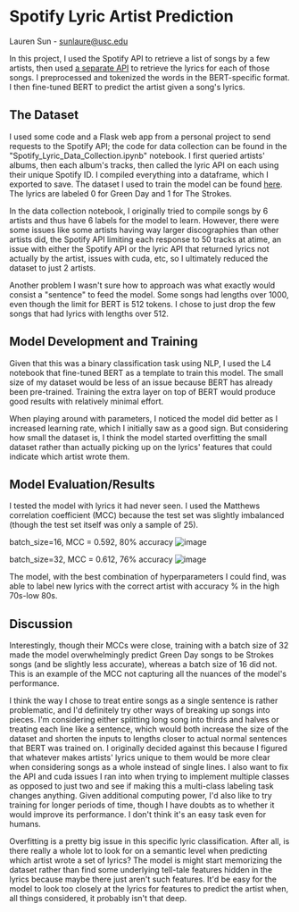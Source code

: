 # Spotify Lyric Artist Prediction

Lauren Sun - sunlaure@usc.edu

In this project, I used the Spotify API to retrieve a list of songs by a few artists, then used [a separate API](https://github.com/akashrchandran/spotify-lyrics-api) to retrieve the lyrics for each of those songs. I preprocessed and tokenized the words in the BERT-specific format. I then fine-tuned BERT to predict the artist given a song's lyrics.

## The Dataset

I used some code and a Flask web app from a personal project to send requests to the Spotify API; the code for data collection can be found in the "Spotify_Lyric_Data_Collection.ipynb" notebook. I first queried artists' albums, then each album's tracks, then called the lyric API on each using their unique Spotify ID. I compiled everything into a dataframe, which I exported to save. The dataset I used to train the model can be found [here](https://docs.google.com/spreadsheets/d/1NEJ3cnmpfPXntzquzYCNg2UfuDqRrvpDToN7icopaHY/edit?usp=sharing). The lyrics are labeled 0 for Green Day and 1 for The Strokes.

In the data collection notebook, I originally tried to compile songs by 6 artists and thus have 6 labels for the model to learn. However, there were some issues like some artists having way larger discographies than other artists did, the Spotify API limiting each response to 50 tracks at atime, an issue with either the Spotify API or the lyric API that returned lyrics not actually by the artist, issues with cuda, etc, so I ultimately reduced the dataset to just 2 artists. 

Another problem I wasn't sure how to approach was what exactly would consist a "sentence" to feed the model. Some songs had lengths over 1000, even though the limit for BERT is 512 tokens. I chose to just drop the few songs that had lyrics with lengths over 512. 

## Model Development and Training

Given that this was a binary classification task using NLP, I used the L4 notebook that fine-tuned BERT as a template to train this model. The small size of my dataset would be less of an issue because BERT has already been pre-trained. Training the extra layer on top of BERT would produce good results with relatively minimal effort. 

When playing around with parameters, I noticed the model did better as I increased learning rate, which I initially saw as a good sign. But considering how small the dataset is, I think the model started overfitting the small dataset rather than actually picking up on the lyrics' features that could indicate which artist wrote them. 

## Model Evaluation/Results

I tested the model with lyrics it had never seen. I used the Matthews correlation coefficient (MCC) because the test set was slightly imbalanced (though the test set itself was only a sample of 25). 

batch_size=16, MCC = 0.592, 80% accuracy
![image](https://github.com/laurenlsun/spotify_lyric_nlp/assets/119720461/5cf75b62-b19d-45b3-8c11-57b5ae0fdefd)

batch_size=32, MCC = 0.612, 76% accuracy
![image](https://github.com/laurenlsun/spotify_lyric_nlp/assets/119720461/0cb57ffa-4fa1-4fb1-82d5-8ca8ea3d7b9b)

The model, with the best combination of hyperparameters I could find, was able to label new lyrics with the correct artist with accuracy % in the high 70s-low 80s.

## Discussion

Interestingly, though their MCCs were close, training with a batch size of 32 made the model overwhelmingly predict Green Day songs to be Strokes songs (and be slightly less accurate), whereas a batch size of 16 did not. This is an example of the MCC not capturing all the nuances of the model's performance.

I think the way I chose to treat entire songs as a single sentence is rather problematic, and I'd definitely try other ways of breaking up songs into pieces. I'm considering either splitting long song into thirds and halves or treating each line like a sentence, which would both increase the size of the dataset and shorten the inputs to lengths closer to actual normal sentences that BERT was trained on. I originally decided against this because I figured that whatever makes artists' lyrics unique to them would be more clear when considering songs as a whole instead of single lines. I also want to fix the API and cuda issues I ran into when trying to implement multiple classes as opposed to just two and see if making this a multi-class labeling task changes anything. Given additional computing power, I'd also like to try training for longer periods of time, though I have doubts as to whether it would improve its performance. I don't think it's an easy task even for humans.

Overfitting is a pretty big issue in this specific lyric classification. After all, is there really a whole lot to look for on a semantic level when predicting which artist wrote a set of lyrics? The model is might start memorizing the dataset rather than find some underlying tell-tale features hidden in the lyrics because maybe there just aren't such features. It'd be easy for the model to look too closely at the lyrics for features to predict the artist when, all things considered, it probably isn't that deep. 
